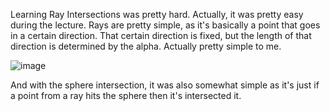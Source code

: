 Learning Ray Intersections was pretty hard. Actually, it was pretty easy during the lecture. Rays are pretty simple, as it's basically a point that goes in a certain direction. That certain direction is fixed, but the length of that direction is determined by the alpha. Actually pretty simple to me.

![image](https://user-images.githubusercontent.com/53790643/189823882-129c5c92-9f26-40d8-b2c6-82007473edad.png)

And with the sphere intersection, it was also somewhat simple as it's just if a point from a ray hits the sphere then it's intersected it. 
